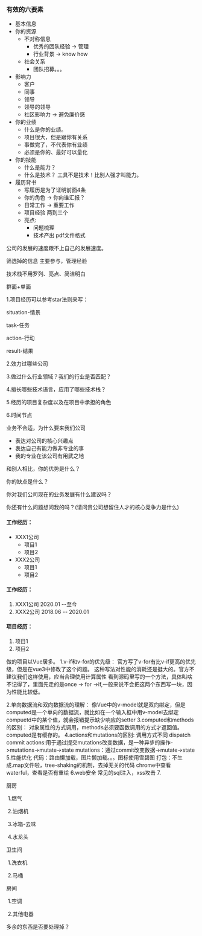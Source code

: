 ### 有效的六要素
- 基本信息
- 你的资源
  - 不对称信息
    - 优秀的团队经验 -> 管理
    - 行业背景 -> know how
  - 社会关系
    - 团队招募。。。
- 影响力
  - 客户
  - 同事
  - 领导
  - 领导的领导
  - 社区影响力 -> 避免廉价感
- 你的业绩
  - 什么是你的业绩。
  - 项目很大，但是跟你有关系
  - 事做完了，不代表你有业绩
  - 必须是你的、最好可以量化
- 你的技能
  - 什么是能力？
  - 什么是技术？ 工具不是技术！比别人强才叫能力。
- 履历背书
  - 写履历是为了证明前面4条
  - 你的角色 -> 你向谁汇报？
  - 日常工作 -> 重要工作
  - 项目经验 两到三个
  - 亮点:
    - 问题梳理
    - 技术产出
    pdf文件格式





公司的发展的速度跟不上自己的发展速度。

筛选掉的信息
主要参与，管理经验

技术栈不用罗列、亮点、简洁明白

群面+单面

1.项目经历可以参考star法则来写：

situation-情景

task-任务

action-行动

result-结果

2.效力过哪些公司

3.做过什么行业领域？我们的行业是否匹配？

4.擅长哪些技术语言，应用了哪些技术栈？

5.经历的项目复杂度以及在项目中承担的角色

6.时间节点

业务不合适，为什么要来我们公司

- 表达对公司的核心兴趣点
- 表达自己有能力做非专业的事
- 我的专业在该公司有用武之地

和别人相比，你的优势是什么？

你的缺点是什么？

你对我们公司现在的业务发展有什么建议吗？

你还有什么问题想问我的吗？(请问贵公司想留住人才的核心竞争力是什么)











#### 工作经历：

- XXX1公司
  - 项目1
  - 项目2
- XXX2公司
  - 项目1
  - 项目2



#### 工作经历：

1. XXX1公司 2020.01 --至今 
2. XXX2公司 2018.06 -- 2020.01

#### 项目经历：

1. 项目1
2. 项目2




做的项目以Vue居多。
1.v-if和v-for的优先级：
官方写了v-for有比v-if更高的优先级，但是在vue3中修改了这个问题。
这种写法对性能的消耗还是挺大的。官方不建议我们这样使用，应当合理使用计算属性
看到源码里写的一个方法，具体叫啥不记得了，里面先走的是once -> for ->if,一般来说不会把这两个东西写一块，因为性能比较低。


2.单向数据流和双向数据流的理解：
像Vue中的v-model就是双向绑定，但是computed是一个单向的数据流，就比如在一个输入框中用v-model去绑定compuetd中的某个值，就会报错提示缺少响应的setter
3.computed和methods的区别：
对象属性的方式调用，methods必须要函数调用的方式才返回值。computed是有缓存的。
4.actions和mutations的区别:
调用方式不同
dispatch
commit
actions:用于通过提交mutations改变数据，是一种异步的操作->mutations->mutate->state
mutations：通过commit改变数据->mutate->state
5.性能优化
代码：路由懒加载，图片懒加载。。。图标使用雪碧图
打包：不生成.map文件啦，tree-shaking的机制，去掉无关的代码
chrome中查看waterful，查看是否有重绘
6.web安全
常见的sql注入，xss攻击
7.























厨房

​	1.燃气

​	2.油烟机

​	3.冰箱-去味

​	4.水龙头

卫生间

​	1.洗衣机

​	2.马桶

房间

​	1.空调

​	2.其他电器

多余的东西是否要处理掉？





